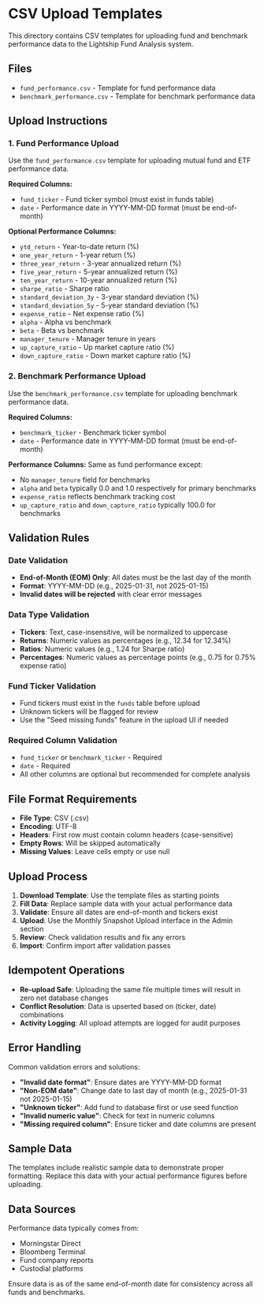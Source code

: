 # CSV Upload Templates

This directory contains CSV templates for uploading fund and benchmark performance data to the Lightship Fund Analysis system.

## Files

- `fund_performance.csv` - Template for fund performance data
- `benchmark_performance.csv` - Template for benchmark performance data

## Upload Instructions

### 1. Fund Performance Upload

Use the `fund_performance.csv` template for uploading mutual fund and ETF performance data.

**Required Columns:**
- `fund_ticker` - Fund ticker symbol (must exist in funds table)
- `date` - Performance date in YYYY-MM-DD format (must be end-of-month)

**Optional Performance Columns:**
- `ytd_return` - Year-to-date return (%)
- `one_year_return` - 1-year return (%)
- `three_year_return` - 3-year annualized return (%)
- `five_year_return` - 5-year annualized return (%)
- `ten_year_return` - 10-year annualized return (%)
- `sharpe_ratio` - Sharpe ratio
- `standard_deviation_3y` - 3-year standard deviation (%)
- `standard_deviation_5y` - 5-year standard deviation (%)
- `expense_ratio` - Net expense ratio (%)
- `alpha` - Alpha vs benchmark
- `beta` - Beta vs benchmark
- `manager_tenure` - Manager tenure in years
- `up_capture_ratio` - Up market capture ratio (%)
- `down_capture_ratio` - Down market capture ratio (%)

### 2. Benchmark Performance Upload

Use the `benchmark_performance.csv` template for uploading benchmark performance data.

**Required Columns:**
- `benchmark_ticker` - Benchmark ticker symbol
- `date` - Performance date in YYYY-MM-DD format (must be end-of-month)

**Performance Columns:** Same as fund performance except:
- No `manager_tenure` field for benchmarks
- `alpha` and `beta` typically 0.0 and 1.0 respectively for primary benchmarks
- `expense_ratio` reflects benchmark tracking cost
- `up_capture_ratio` and `down_capture_ratio` typically 100.0 for benchmarks

## Validation Rules

### Date Validation
- **End-of-Month (EOM) Only**: All dates must be the last day of the month
- **Format**: YYYY-MM-DD (e.g., 2025-01-31, not 2025-01-15)
- **Invalid dates will be rejected** with clear error messages

### Data Type Validation
- **Tickers**: Text, case-insensitive, will be normalized to uppercase
- **Returns**: Numeric values as percentages (e.g., 12.34 for 12.34%)
- **Ratios**: Numeric values (e.g., 1.24 for Sharpe ratio)
- **Percentages**: Numeric values as percentage points (e.g., 0.75 for 0.75% expense ratio)

### Fund Ticker Validation
- Fund tickers must exist in the `funds` table before upload
- Unknown tickers will be flagged for review
- Use the "Seed missing funds" feature in the upload UI if needed

### Required Column Validation
- `fund_ticker` or `benchmark_ticker` - Required
- `date` - Required
- All other columns are optional but recommended for complete analysis

## File Format Requirements

- **File Type**: CSV (.csv)
- **Encoding**: UTF-8
- **Headers**: First row must contain column headers (case-sensitive)
- **Empty Rows**: Will be skipped automatically
- **Missing Values**: Leave cells empty or use null

## Upload Process

1. **Download Template**: Use the template files as starting points
2. **Fill Data**: Replace sample data with your actual performance data
3. **Validate**: Ensure all dates are end-of-month and tickers exist
4. **Upload**: Use the Monthly Snapshot Upload interface in the Admin section
5. **Review**: Check validation results and fix any errors
6. **Import**: Confirm import after validation passes

## Idempotent Operations

- **Re-upload Safe**: Uploading the same file multiple times will result in zero net database changes
- **Conflict Resolution**: Data is upserted based on (ticker, date) combinations
- **Activity Logging**: All upload attempts are logged for audit purposes

## Error Handling

Common validation errors and solutions:

- **"Invalid date format"**: Ensure dates are YYYY-MM-DD format
- **"Non-EOM date"**: Change date to last day of month (e.g., 2025-01-31 not 2025-01-15)
- **"Unknown ticker"**: Add fund to database first or use seed function
- **"Invalid numeric value"**: Check for text in numeric columns
- **"Missing required column"**: Ensure ticker and date columns are present

## Sample Data

The templates include realistic sample data to demonstrate proper formatting. Replace this data with your actual performance figures before uploading.

## Data Sources

Performance data typically comes from:
- Morningstar Direct
- Bloomberg Terminal
- Fund company reports
- Custodial platforms

Ensure data is as of the same end-of-month date for consistency across all funds and benchmarks.